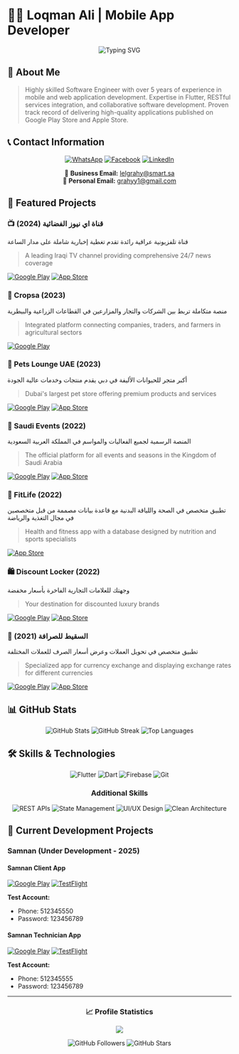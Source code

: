 # 👨‍💻 Loqman Ali | Mobile App Developer

<div align="center">
  <img src="https://readme-typing-svg.herokuapp.com?font=Fira+Code&weight=500&size=25&pause=1000&color=3F97F7&center=true&vCenter=true&random=false&width=435&lines=Flutter+Developer;Mobile+App+Developer;UI%2FUX+Designer" alt="Typing SVG" />
</div>

## 📱 About Me

> Highly skilled Software Engineer with over 5 years of experience in mobile and web application development.
Expertise in Flutter, RESTful services integration, and collaborative software development. Proven track record of
delivering high-quality applications published on Google Play Store and Apple Store.


## 📞 Contact Information

<div align="center">
  
[![WhatsApp](https://img.shields.io/badge/WhatsApp-128C7E?style=for-the-badge&logo=whatsapp&logoColor=white)](http://Wa.me/60176894518)
[![Facebook](https://img.shields.io/badge/Facebook-4267B2?style=for-the-badge&logo=facebook&logoColor=white)](https://www.facebook.com/profile.php?id=100044662612361)
[![LinkedIn](https://img.shields.io/badge/LinkedIn-0077b5?style=for-the-badge&logo=linkedin&logoColor=white)](https://www.linkedin.com/in/loqman-ali-057484139/)

📧 **Business Email:** <lelgrahy@smart.sa>  
📧 **Personal Email:** <grahyy1@gmail.com>

</div>

## 🚀 Featured Projects

### 📺 قناة اي نيوز الفضائية (2024)

قناة تلفزيونية عراقية رائدة تقدم تغطية إخبارية شاملة على مدار الساعة
> A leading Iraqi TV channel providing comprehensive 24/7 news coverage

[![Google Play](https://img.shields.io/badge/Google_Play-414141?style=for-the-badge&logo=google-play&logoColor=white)](https://play.google.com/store/apps/details?id=com.abualgaitinews.app&gl=US)
[![App Store](https://img.shields.io/badge/App_Store-0D96F6?style=for-the-badge&logo=app-store&logoColor=white)](https://apps.apple.com/us/app/قناة-اي-نيوز-الفضائية/id1532198502)

### 🌱 Cropsa (2023)

منصة متكاملة تربط بين الشركات والتجار والمزارعين في القطاعات الزراعية والبيطرية
> Integrated platform connecting companies, traders, and farmers in agricultural sectors

[![Google Play](https://img.shields.io/badge/Google_Play-414141?style=for-the-badge&logo=google-play&logoColor=white)](https://play.google.com/store/apps/details?id=com.cropsa.cropsaapp)

### 🐾 Pets Lounge UAE (2023)

أكبر متجر للحيوانات الأليفة في دبي يقدم منتجات وخدمات عالية الجودة
> Dubai's largest pet store offering premium products and services

[![Google Play](https://img.shields.io/badge/Google_Play-414141?style=for-the-badge&logo=google-play&logoColor=white)](https://play.google.com/store/apps/details?id=com.petslounge.petslounge)
[![App Store](https://img.shields.io/badge/App_Store-0D96F6?style=for-the-badge&logo=app-store&logoColor=white)](https://apps.apple.com/eg/app/pets-lounge/id6449937840)

### 🎫 Saudi Events (2022)

المنصة الرسمية لجميع الفعاليات والمواسم في المملكة العربية السعودية
> The official platform for all events and seasons in the Kingdom of Saudi Arabia

[![Google Play](https://img.shields.io/badge/Google_Play-414141?style=for-the-badge&logo=google-play&logoColor=white)](https://play.google.com/store/apps/details?id=com.saudi.riyadh.seasons&hl=en&gl=US)
[![App Store](https://img.shields.io/badge/App_Store-0D96F6?style=for-the-badge&logo=app-store&logoColor=white)](https://apps.apple.com/sa/app/saudi-events-%D9%81%D8%B9%D8%A7%D9%84%D9%8A%D8%A7%D8%AA-%D8%A7%D9%84%D8%B3%D8%B9%D9%88%D8%AF%D9%8A%D8%A9/id1481514428)

### 💪 FitLife (2022)

تطبيق متخصص في الصحة واللياقة البدنية مع قاعدة بيانات مصممة من قبل متخصصين في مجال التغذية والرياضة
> Health and fitness app with a database designed by nutrition and sports specialists

[![App Store](https://img.shields.io/badge/App_Store-0D96F6?style=for-the-badge&logo=app-store&logoColor=white)](https://apps.apple.com/cz/app/fitlife-%D9%81%D8%AA-%D9%84%D8%A7%D9%8A%D9%81/id6450390199)

### 🛍️ Discount Locker (2022)

وجهتك للعلامات التجارية الفاخرة بأسعار مخفضة
> Your destination for discounted luxury brands

[![Google Play](https://img.shields.io/badge/Google_Play-414141?style=for-the-badge&logo=google-play&logoColor=white)](https://play.google.com/store/apps/details?id=com.mydiscount.thediscountlocker)
[![App Store](https://img.shields.io/badge/App_Store-0D96F6?style=for-the-badge&logo=app-store&logoColor=white)](https://apps.apple.com/eg/app/the-discount-locker/id1588745474)

### 💱 السقيط للصرافة (2021)

تطبيق متخصص في تحويل العملات وعرض أسعار الصرف للعملات المختلفة
> Specialized app for currency exchange and displaying exchange rates for different currencies

[![Google Play](https://img.shields.io/badge/Google_Play-414141?style=for-the-badge&logo=google-play&logoColor=white)](https://play.google.com/store/apps/details?id=com.qualitey.sakeet)
[![App Store](https://img.shields.io/badge/App_Store-0D96F6?style=for-the-badge&logo=app-store&logoColor=white)](https://apps.apple.com/eg/app/السقيط-للصرافة-أسعار-الصرف/id6502718901?platform=iphone)

## 📊 GitHub Stats

<div align="center">
  <img src="https://github-readme-stats-git-masterrstaa-rickstaa.vercel.app/api?username=loqmanali&show_icons=true&theme=tokyonight&hide_border=true&include_all_commits=true&count_private=true" alt="GitHub Stats" />
  
  <img src="https://github-readme-streak-stats.herokuapp.com/?user=loqmanali&theme=tokyonight&hide_border=true" alt="GitHub Streak" />
  
  <img src="https://github-readme-stats-git-masterrstaa-rickstaa.vercel.app/api/top-langs/?username=loqmanali&theme=tokyonight&hide_border=true&include_all_commits=true&count_private=true&layout=compact" alt="Top Languages" />
</div>

## 🛠️ Skills & Technologies

<div align="center">

![Flutter](https://img.shields.io/badge/Flutter-02569B?style=for-the-badge&logo=flutter&logoColor=white)
![Dart](https://img.shields.io/badge/Dart-0175C2?style=for-the-badge&logo=dart&logoColor=white)
![Firebase](https://img.shields.io/badge/Firebase-FFCA28?style=for-the-badge&logo=firebase&logoColor=black)
![Git](https://img.shields.io/badge/Git-F05032?style=for-the-badge&logo=git&logoColor=white)

### Additional Skills

![REST APIs](https://img.shields.io/badge/REST_APIs-009688?style=for-the-badge&logo=fastapi&logoColor=white)
![State Management](https://img.shields.io/badge/State_Management-00B0FF?style=for-the-badge&logo=redux&logoColor=white)
![UI/UX Design](https://img.shields.io/badge/UI/UX_Design-FF3366?style=for-the-badge&logo=figma&logoColor=white)
![Clean Architecture](https://img.shields.io/badge/Clean_Architecture-14A0C4?style=for-the-badge&logo=clean-code&logoColor=white)

</div>

## 🚀 Current Development Projects

### Samnan (Under Development - 2025)

> 

#### Samnan Client App

[![Google Play](https://img.shields.io/badge/Google_Play-414141?style=for-the-badge&logo=google-play&logoColor=white)](https://github.com/loqmanali/Samnan-Releases/releases/download/v1.0.1/app-release-v5.apk)
[![TestFlight](https://img.shields.io/badge/TestFlight-0D96F6?style=for-the-badge&logo=app-store&logoColor=white)](https://testflight.apple.com/join/mM9r9aRY)

**Test Account:**
- Phone: 512345550
- Password: 123456789

#### Samnan Technician App

[![Google Play](https://img.shields.io/badge/Google_Play-414141?style=for-the-badge&logo=google-play&logoColor=white)](https://github.com/loqmanali/Samnan-Releases/releases/download/v1.0.0/app-release-v7.apk)
[![TestFlight](https://img.shields.io/badge/TestFlight-0D96F6?style=for-the-badge&logo=app-store&logoColor=white)](https://testflight.apple.com/join/U9z9cuFa)

**Test Account:**
- Phone: 512345555
- Password: 123456789

---

<div align="center">

### 📈 Profile Statistics

[![](https://visitcount.itsvg.in/api?id=loqmanali&label=Profile%20Views&color=1&icon=5&pretty=true)](https://visitcount.itsvg.in)

<img src="https://img.shields.io/github/followers/loqmanali?label=Followers&style=social" alt="GitHub Followers" />
<img src="https://img.shields.io/github/stars/loqmanali?label=Stars&style=social" alt="GitHub Stars" />

</div>
